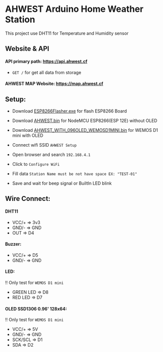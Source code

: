 # AHWEST Arduino Home Weather Station

This project use DHT11 for Temperature and Humidity sensor

## Website & API
#### API primary path: https://api.ahwest.cf
 - <code>GET /</code> for get all data from storage

#### AHWEST MAP Website: https://map.ahwest.cf

## Setup:
- Download [ESP8266Flasher.exe](https://github.com/nodemcu/nodemcu-flasher/raw/master/Win64/Release/ESP8266Flasher.exe) for flash ESP8266 Board <br>
- Download [AHWEST.bin](https://github.com/Karibura-Cyber/AHWEST/blob/main/AHWEST.bin?raw=true) for NodeMCU ESP8266(ESP 12E) without OLED<br>
- Download [AHWEST_WITH_096OLED_WEMOSD1MINI.bin](https://github.com/Karibura-Cyber/AHWEST/blob/main/AHWEST_WITH_096OLED_WEMOSD1MINI.bin?raw=true) for WEMOS D1 mini with OLED

- Connect wifi SSID <code>AHWEST Setup</code>
- Open browser and search <code>192.168.4.1</code>
- Click to <code>Configure WiFi</code>
- Fill data <code>Station Name must be not have space EX: "TEST-01" </code>
- Save and wait for beep signal or BuiltIn LED blink

## Wire Connect:
#### DHT11
- VCC/+ => 3v3
- GND/- => GND
- OUT   => D4

#### Buzzer:
- VCC/+ => D5
- GND/- => GND

#### LED:
!! Only test for <code>WEMOS D1 mini</code>
- GREEN LED => D8
- RED LED   => D7


#### OLED SSD1306 0.96' 128x64:
!! Only test for <code>WEMOS D1 mini</code>
- VCC/+   => 5V
- GND/-   => GND
- SCK/SCL => D1
- SDA     => D2
